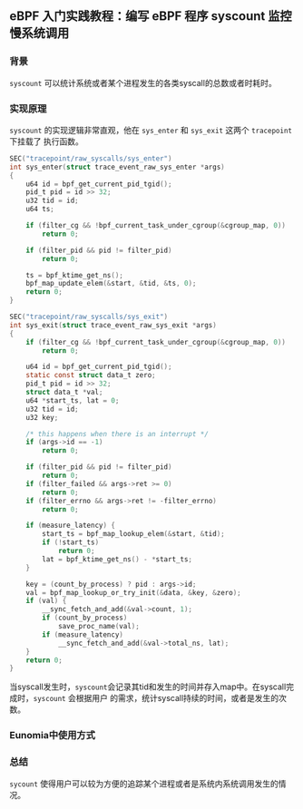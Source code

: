 ## eBPF 入门实践教程：编写 eBPF 程序 syscount 监控慢系统调用

### 背景

`syscount` 可以统计系统或者某个进程发生的各类syscall的总数或者时耗时。 

### 实现原理
`syscount` 的实现逻辑非常直观，他在 `sys_enter` 和 `sys_exit` 这两个 `tracepoint` 下挂载了
执行函数。
```c
SEC("tracepoint/raw_syscalls/sys_enter")
int sys_enter(struct trace_event_raw_sys_enter *args)
{
	u64 id = bpf_get_current_pid_tgid();
	pid_t pid = id >> 32;
	u32 tid = id;
	u64 ts;

	if (filter_cg && !bpf_current_task_under_cgroup(&cgroup_map, 0))
		return 0;

	if (filter_pid && pid != filter_pid)
		return 0;

	ts = bpf_ktime_get_ns();
	bpf_map_update_elem(&start, &tid, &ts, 0);
	return 0;
}

SEC("tracepoint/raw_syscalls/sys_exit")
int sys_exit(struct trace_event_raw_sys_exit *args)
{
	if (filter_cg && !bpf_current_task_under_cgroup(&cgroup_map, 0))
		return 0;

	u64 id = bpf_get_current_pid_tgid();
	static const struct data_t zero;
	pid_t pid = id >> 32;
	struct data_t *val;
	u64 *start_ts, lat = 0;
	u32 tid = id;
	u32 key;

	/* this happens when there is an interrupt */
	if (args->id == -1)
		return 0;

	if (filter_pid && pid != filter_pid)
		return 0;
	if (filter_failed && args->ret >= 0)
		return 0;
	if (filter_errno && args->ret != -filter_errno)
		return 0;

	if (measure_latency) {
		start_ts = bpf_map_lookup_elem(&start, &tid);
		if (!start_ts)
			return 0;
		lat = bpf_ktime_get_ns() - *start_ts;
	}

	key = (count_by_process) ? pid : args->id;
	val = bpf_map_lookup_or_try_init(&data, &key, &zero);
	if (val) {
		__sync_fetch_and_add(&val->count, 1);
		if (count_by_process)
			save_proc_name(val);
		if (measure_latency)
			__sync_fetch_and_add(&val->total_ns, lat);
	}
	return 0;
}

```
当syscall发生时，`syscount`会记录其tid和发生的时间并存入map中。在syscall完成时，`syscount` 会根据用户
的需求，统计syscall持续的时间，或者是发生的次数。
### Eunomia中使用方式


### 总结
`sycount` 使得用户可以较为方便的追踪某个进程或者是系统内系统调用发生的情况。